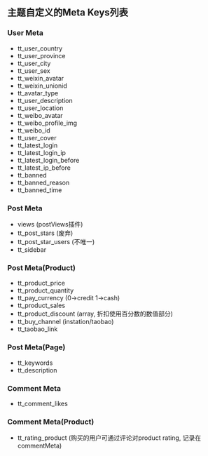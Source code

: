 ## 主题自定义的Meta Keys列表

### User Meta

* tt_user_country
* tt_user_province
* tt_user_city
* tt_user_sex
* tt_weixin_avatar
* tt_weixin_unionid
* tt_avatar_type
* tt_user_description
* tt_user_location
* tt_weibo_avatar
* tt_weibo_profile_img
* tt_weibo_id
* tt_user_cover
* tt_latest_login
* tt_latest_login_ip
* tt_latest_login_before
* tt_latest_ip_before
* tt_banned
* tt_banned_reason
* tt_banned_time

### Post Meta
* views (postViews插件)
* tt_post_stars (废弃)
* tt_post_star_users (不唯一)
* tt_sidebar


### Post Meta(Product)
* tt_product_price
* tt_product_quantity
* tt_pay_currency (0->credit 1->cash)
* tt_product_sales
* tt_product_discount (array, 折扣使用百分数的数值部分)
* tt_buy_channel (instation/taobao)
* tt_taobao_link

### Post Meta(Page)
* tt_keywords
* tt_description


### Comment Meta
* tt_comment_likes

### Comment Meta(Product)
* tt_rating_product (购买的用户可通过评论对product rating, 记录在commentMeta)